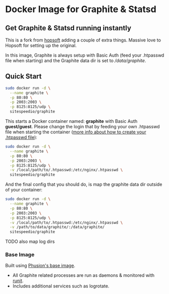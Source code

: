 # Docker Image for Graphite & Statsd

## Get Graphite & Statsd running instantly

This is a fork from [hopsoft](https://github.com/hopsoft/docker-graphite-statsd) adding a couple of extra things. Massive love to Hopsoft for setting up the original.

In this image, Graphite is always setup with Basic Auth (feed your .htpasswd file when starting) and the Graphite data dir is set to */data/graphite*.

## Quick Start

```sh
sudo docker run -d \
  --name graphite \
  -p 80:80 \
  -p 2003:2003 \
  -p 8125:8125/udp \
  sitespeedio/graphite
```

This starts a Docker container named: **graphite** with Basic Auth **guest/guest**. Please change the login that by feeding your own .htpasswd file when starting the container ([more info about how to create your .htpasswd file](http://httpd.apache.org/docs/2.2/programs/htpasswd.html)):

```sh
sudo docker run -d \
  --name graphite \
  -p 80:80 \
  -p 2003:2003 \
  -p 8125:8125/udp \
  -v /local/path/to/.htpasswd:/etc/nginx/.htpasswd \
  sitespeedio/graphite
```

And the final config that you should do, is map the graphite data dir outside of your container:

```sh
sudo docker run -d \
  --name graphite \
  -p 80:80 \
  -p 2003:2003 \
  -p 8125:8125/udp \
  -v /local/path/to/.htpasswd:/etc/nginx/.htpasswd \
  -v /path/to/data/graphite/:/data/graphite/
  sitespeedio/graphite
```

TODO also map log dirs

### Base Image

Built using [Phusion's base image](https://github.com/phusion/baseimage-docker).

* All Graphite related processes are run as daemons & monitored with [runit](http://smarden.org/runit/).
* Includes additional services such as logrotate.
